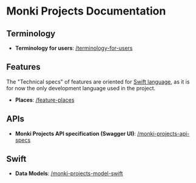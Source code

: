 # Monki Projects Documentation

## Terminology

- **Terminology for users**: [/terminology-for-users](https://docs.monkiprojects.com/terminology-for-users/)

## Features

The "Technical specs" of features are oriented for [Swift language](https://swift.org), as it is for now the only development language used in the project.

- **Places**: [/feature-places](https://docs.monkiprojects.com/feature-places/)

## APIs

- **Monki Projects API specification (Swagger UI)**: [/monki-projects-api-specs](https://docs.monkiprojects.com/monki-projects-api-specs/)

## Swift

- **Data Models**: [/monki-projects-model-swift](https://docs.monkiprojects.com/monki-projects-model-swift/)
